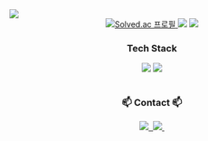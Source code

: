 <div>
    <img src="https://github.com/user-attachments/assets/4d6bcea0-6eb7-4e3a-8491-f039b51efa3b">
</div>

<div align= "center"> 
    <a href="https://solved.ac/sotomas232">
    <img src="http://mazassumnida.wtf/api/v2/generate_badge?boj=sotomas232" alt="Solved.ac 프로필">
</a>
    <img src="http://mazandi.herokuapp.com/api?handle=sotomas232&theme=warm"/>
    <a href="https://hits.seeyoufarm.com"><img src="https://hits.seeyoufarm.com/api/count/incr/badge.svg?url=https%3A%2F%2Fgithub.com%2Fsobogil%2Fhit-counter&count_bg=%23C253C2&title_bg=%23FFCC1A&icon=apple.svg&icon_color=%23E7E7E7&title=hits&edge_flat=false"/></a>
</div>
<h3 align="center"> Tech Stack </h3>
<div align= "center"> 
<img src="https://img.shields.io/badge/spring-%236DB33F.svg?style=for-the-badge&logo=spring&logoColor=white">
<img src="https://img.shields.io/badge/Java-007396?style=for-the-badge&logo=Java&logoColor=white">
</div>

 <br>

<h3 align="center">📫 Contact 📫</h3>
<div align="center">
  <a href="https://velog.io/@sobogil1114">
    <img src="https://img.shields.io/badge/Velog-1EBC8F?style=for-the-badge&logo=velog&logoColor=white" />&nbsp
  </a>
  <a href="sotomas232@gmail.com">
    <img
      src="https://img.shields.io/badge/sotomas232@gmail.com-D14836?style=for-the-badge&logo=gmail&logoColor=white"/>&nbsp
  </a>
</div>


